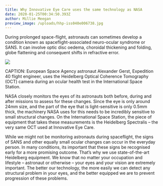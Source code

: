 ```yaml
---
title: Why Innovative Eye Care uses the same technology as NASA
date: 2020-01-25T00:34:50.393Z
author: Millie Meegan
preview_image: /uploads/hhp-iss040e006738.jpg
---
```

During prolonged space-flight, astronauts can sometimes develop a condition known as spaceflight-associated neuro-ocular syndrome or SANS. It can involve optic disc oedema, choroidal thickening and folding, globe flattening and consequent shifts in refractive error.

![](/uploads/hhp-iss040e006738.jpg)

CAPTION: European Space Agency astronaut Alexander Gerst, Expedition 40 flight engineer, uses the Heidelberg Optical Coherence Tomography (OCT) camera during an ocular health test in the International Space Station.

NASA closely monitors the eyes of its astronauts both before, during and after missions to assess for these changes. Since the eye is only around 24mm size, and the part of the eye that is light-sensitive is only 0.5mm thick, the machinery NASA uses for this needs to be incredibly sensitive to small structural changes. On the International Space Station, the piece of equipment that takes these measurements is the Heidelberg Spectralis – the very same OCT used at Innovative Eye Care.

While we might not be monitoring astronauts during spaceflight, the signs of SANS and other equally small ocular changes can occur in the everyday person. In many conditions, its important that these signs be recognised early for a more promising outcome. That’s why we use state-of-the-art Heidelberg equipment. We know that no matter your occupation and lifestyle – astronaut or otherwise – your eyes and your vision are extremely important. The better our technology, the more easily we can detect any structural problem in your eyes, and the better equipped we are to prevent progression of these problems.
